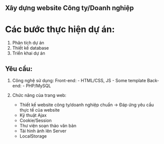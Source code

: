 ## Xây dựng website Công ty/Doanh nghiệp

# Các bước thực hiện dự án:
1. Phân tích dự án
2. Thiết kế database
3. Triển khai dự án

## Yêu cầu:
1. Công nghệ sử dụng:
    Front-end:
        - HTML/CSS, JS
        - Some template
    Back-end:
        - PHP/MySQL

2. Chức năng của trang web:
    - Thiết kế website công ty/doanh nghiệp chuẩn -> Đáp ứng yêu cầu thực tế của website
    - Kỹ thuật Ajax
    - Cookie/Session
    - Thư viện soạn thảo văn bản
    - Tải hình ảnh lên Server
    - LocalStorage




<!-- Latest compiled and minified CSS -->
<link rel="stylesheet" href="https://maxcdn.bootstrapcdn.com/bootstrap/4.4.1/css/bootstrap.min.css">
<!-- jQuery library -->
<script src="https://ajax.googleapis.com/ajax/libs/jquery/3.4.1/jquery.min.js"></script>
<!-- Popper JS -->
<script src="https://cdnjs.cloudflare.com/ajax/libs/popper.js/1.16.0/umd/popper.min.js"></script>
<!-- Latest compiled JavaScript -->
<script src="https://maxcdn.bootstrapcdn.com/bootstrap/4.4.1/js/bootstrap.min.js"></script>

<!-- include summernote css/js -->
<link href="https://cdn.jsdelivr.net/npm/summernote@0.8.18/dist/summernote.min.css" rel="stylesheet">
<script src="https://cdn.jsdelivr.net/npm/summernote@0.8.18/dist/summernote.min.js"></script>
